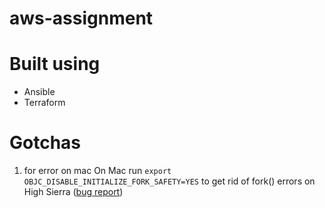 # aws-assignment
# Built using

* Ansible
* Terraform

# Gotchas
1. for error on mac
On Mac run
`export OBJC_DISABLE_INITIALIZE_FORK_SAFETY=YES` to get rid of fork() errors on High Sierra ([bug report](https://github.com/ansible/ansible/issues/32499))
